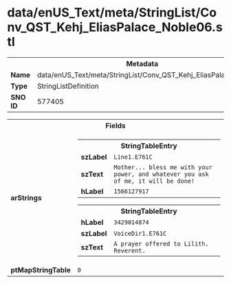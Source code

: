 <h1>data/enUS_Text/meta/StringList/Conv_QST_Kehj_EliasPalace_Noble06.stl</h1><table><tr><th colspan="100%">Metadata</th></tr><tr><td><b>Name</b></td><td>data/enUS_Text/meta/StringList/Conv_QST_Kehj_EliasPalace_Noble06.stl</td></tr><tr><td><b>Type</b></td><td>StringListDefinition</td></tr><tr><td><b>SNO ID</b></td><td>577405</td></tr></table>

<table><tr><th colspan="100%">Fields</th></tr><tr><td><b>arStrings</b></td><td><table><tr><th colspan="100%">StringTableEntry</th></tr><tr><td><b>szLabel</b></td><td><code>Line1.E761C</code></td></tr><tr><td><b>szText</b></td><td><code>Mother... bless me with your power, and whatever you ask of me, it will be done!</code></td></tr><tr><td><b>hLabel</b></td><td><code>1566127917</code></td></tr></table>


<table><tr><th colspan="100%">StringTableEntry</th></tr><tr><td><b>hLabel</b></td><td><code>3429014874</code></td></tr><tr><td><b>szLabel</b></td><td><code>VoiceDir1.E761C</code></td></tr><tr><td><b>szText</b></td><td><code>A prayer offered to Lilith. Reverent.</code></td></tr></table>


</td></tr><tr><td><b>ptMapStringTable</b></td><td><code>0</code></td></tr></table>

